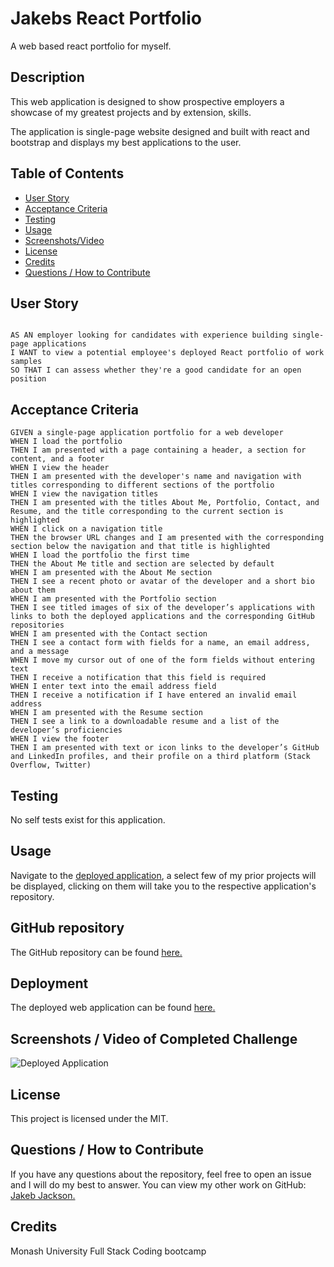 # Jakebs React Portfolio

A web based react portfolio for myself.

## Description

This web application is designed to show prospective employers a showcase of my greatest projects and by extension, skills.

The application is single-page website designed and built with react and bootstrap and displays my best applications to the user.

## Table of Contents
    
- [User Story](#user-story)
- [Acceptance Criteria](#acceptance-criteria)
- [Testing](#testing)
- [Usage](#usage)
- [Screenshots/Video](<#screenshots--video-of-completed-challenge>)
- [License](#license)
- [Credits](#credits)
- [Questions / How to Contribute](#questions--how-to-contribute)

## User Story

```

AS AN employer looking for candidates with experience building single-page applications
I WANT to view a potential employee's deployed React portfolio of work samples
SO THAT I can assess whether they're a good candidate for an open position

```

## Acceptance Criteria

```
GIVEN a single-page application portfolio for a web developer
WHEN I load the portfolio
THEN I am presented with a page containing a header, a section for content, and a footer
WHEN I view the header
THEN I am presented with the developer's name and navigation with titles corresponding to different sections of the portfolio
WHEN I view the navigation titles
THEN I am presented with the titles About Me, Portfolio, Contact, and Resume, and the title corresponding to the current section is highlighted
WHEN I click on a navigation title
THEN the browser URL changes and I am presented with the corresponding section below the navigation and that title is highlighted
WHEN I load the portfolio the first time
THEN the About Me title and section are selected by default
WHEN I am presented with the About Me section
THEN I see a recent photo or avatar of the developer and a short bio about them
WHEN I am presented with the Portfolio section
THEN I see titled images of six of the developer’s applications with links to both the deployed applications and the corresponding GitHub repositories
WHEN I am presented with the Contact section
THEN I see a contact form with fields for a name, an email address, and a message
WHEN I move my cursor out of one of the form fields without entering text
THEN I receive a notification that this field is required
WHEN I enter text into the email address field
THEN I receive a notification if I have entered an invalid email address
WHEN I am presented with the Resume section
THEN I see a link to a downloadable resume and a list of the developer’s proficiencies
WHEN I view the footer
THEN I am presented with text or icon links to the developer’s GitHub and LinkedIn profiles, and their profile on a third platform (Stack Overflow, Twitter)
```

## Testing

No self tests exist for this application.

## Usage
    
Navigate to the [deployed application]( ), a select few of my prior projects will be displayed, clicking on them will take you to the respective application's repository.

## GitHub repository

The GitHub repository can be found [here.]()

## Deployment

The deployed web application can be found [here.]( )

## Screenshots / Video of Completed Challenge

![Deployed Application](/src/assets/images/DeployedTitanTech.png)

## License

This project is licensed under the MIT.
    
## Questions / How to Contribute
    
If you have any questions about the repository, feel free to open an issue and I will do my best to answer. You can view my other work on GitHub: [Jakeb Jackson.](https://github.com/JakebJackson)

## Credits

Monash University Full Stack Coding bootcamp
